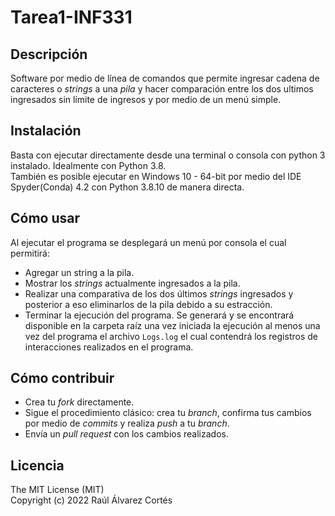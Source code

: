 # Tarea1-INF331
## Descripción
Software por medio de línea de comandos que permite ingresar cadena de caracteres o _strings_ a una _pila_ y hacer comparación entre los dos ultimos ingresados sin límite de ingresos y por medio de un menú simple.
## Instalación
Basta con ejecutar directamente desde una terminal o consola con python 3 instalado. Idealmente con Python 3.8.  
También es posible ejecutar en Windows 10 - 64-bit por medio del IDE Spyder(Conda) 4.2 con Python 3.8.10 de manera directa.
## Cómo usar
Al ejecutar el programa se desplegará un menú por consola el cual permitirá:
- Agregar un string a la pila.
- Mostrar los _strings_ actualmente ingresados a la pila.
- Realizar una comparativa de los dos últimos _strings_ ingresados y posterior a eso eliminarlos de la pila debido a su estracción.
- Terminar la ejecución del programa.
Se generará y se encontrará disponible en la carpeta raíz una vez iniciada la ejecución al menos una vez del programa el archivo `Logs.log` el cual contendrá los registros de interacciones realizados en el programa.


## Cómo contribuir
- Crea tu _fork_ directamente.
- Sigue el procedimiento clásico: crea tu _branch_, confirma tus cambios por medio de _commits_ y realiza _push_ a tu _branch_.
- Envía un _pull request_ con los cambios realizados.


## Licencia
The MIT License (MIT)  
Copyright (c) 2022 Raúl Álvarez Cortés
